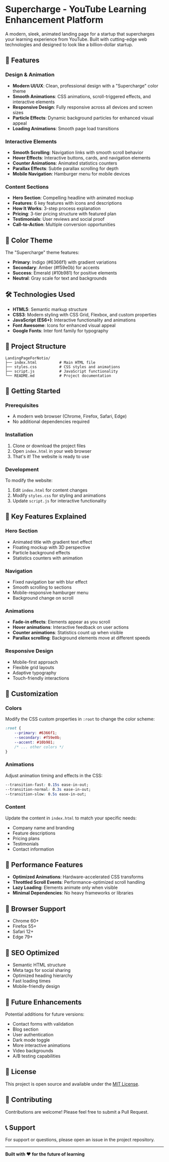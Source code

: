 # Supercharge - YouTube Learning Enhancement Platform

A modern, sleek, animated landing page for a startup that supercharges your learning experience from YouTube. Built with cutting-edge web technologies and designed to look like a billion-dollar startup.

## 🚀 Features

### Design & Animation
- **Modern UI/UX**: Clean, professional design with a "Supercharge" color theme
- **Smooth Animations**: CSS animations, scroll-triggered effects, and interactive elements
- **Responsive Design**: Fully responsive across all devices and screen sizes
- **Particle Effects**: Dynamic background particles for enhanced visual appeal
- **Loading Animations**: Smooth page load transitions

### Interactive Elements
- **Smooth Scrolling**: Navigation links with smooth scroll behavior
- **Hover Effects**: Interactive buttons, cards, and navigation elements
- **Counter Animations**: Animated statistics counters
- **Parallax Effects**: Subtle parallax scrolling for depth
- **Mobile Navigation**: Hamburger menu for mobile devices

### Content Sections
- **Hero Section**: Compelling headline with animated mockup
- **Features**: 6 key features with icons and descriptions
- **How It Works**: 3-step process explanation
- **Pricing**: 3-tier pricing structure with featured plan
- **Testimonials**: User reviews and social proof
- **Call-to-Action**: Multiple conversion opportunities

## 🎨 Color Theme

The "Supercharge" theme features:
- **Primary**: Indigo (#6366f1) with gradient variations
- **Secondary**: Amber (#f59e0b) for accents
- **Success**: Emerald (#10b981) for positive elements
- **Neutral**: Gray scale for text and backgrounds

## 🛠️ Technologies Used

- **HTML5**: Semantic markup structure
- **CSS3**: Modern styling with CSS Grid, Flexbox, and custom properties
- **JavaScript (ES6+)**: Interactive functionality and animations
- **Font Awesome**: Icons for enhanced visual appeal
- **Google Fonts**: Inter font family for typography

## 📁 Project Structure

```
LandingPageForNotio/
├── index.html          # Main HTML file
├── styles.css          # CSS styles and animations
├── script.js           # JavaScript functionality
└── README.md           # Project documentation
```

## 🚀 Getting Started

### Prerequisites
- A modern web browser (Chrome, Firefox, Safari, Edge)
- No additional dependencies required

### Installation
1. Clone or download the project files
2. Open `index.html` in your web browser
3. That's it! The website is ready to use

### Development
To modify the website:
1. Edit `index.html` for content changes
2. Modify `styles.css` for styling and animations
3. Update `script.js` for interactive functionality

## 🎯 Key Features Explained

### Hero Section
- Animated title with gradient text effect
- Floating mockup with 3D perspective
- Particle background effects
- Statistics counters with animation

### Navigation
- Fixed navigation bar with blur effect
- Smooth scrolling to sections
- Mobile-responsive hamburger menu
- Background change on scroll

### Animations
- **Fade-in effects**: Elements appear as you scroll
- **Hover animations**: Interactive feedback on user actions
- **Counter animations**: Statistics count up when visible
- **Parallax scrolling**: Background elements move at different speeds

### Responsive Design
- Mobile-first approach
- Flexible grid layouts
- Adaptive typography
- Touch-friendly interactions

## 🎨 Customization

### Colors
Modify the CSS custom properties in `:root` to change the color scheme:

```css
:root {
    --primary: #6366f1;
    --secondary: #f59e0b;
    --accent: #10b981;
    /* ... other colors */
}
```

### Animations
Adjust animation timing and effects in the CSS:

```css
--transition-fast: 0.15s ease-in-out;
--transition-normal: 0.3s ease-in-out;
--transition-slow: 0.5s ease-in-out;
```

### Content
Update the content in `index.html` to match your specific needs:
- Company name and branding
- Feature descriptions
- Pricing plans
- Testimonials
- Contact information

## 🌟 Performance Features

- **Optimized Animations**: Hardware-accelerated CSS transforms
- **Throttled Scroll Events**: Performance-optimized scroll handling
- **Lazy Loading**: Elements animate only when visible
- **Minimal Dependencies**: No heavy frameworks or libraries

## 📱 Browser Support

- Chrome 60+
- Firefox 55+
- Safari 12+
- Edge 79+

## 🎯 SEO Optimized

- Semantic HTML structure
- Meta tags for social sharing
- Optimized heading hierarchy
- Fast loading times
- Mobile-friendly design

## 🔧 Future Enhancements

Potential additions for future versions:
- Contact forms with validation
- Blog section
- User authentication
- Dark mode toggle
- More interactive animations
- Video backgrounds
- A/B testing capabilities

## 📄 License

This project is open source and available under the [MIT License](LICENSE).

## 🤝 Contributing

Contributions are welcome! Please feel free to submit a Pull Request.

## 📞 Support

For support or questions, please open an issue in the project repository.

---

**Built with ❤️ for the future of learning** 